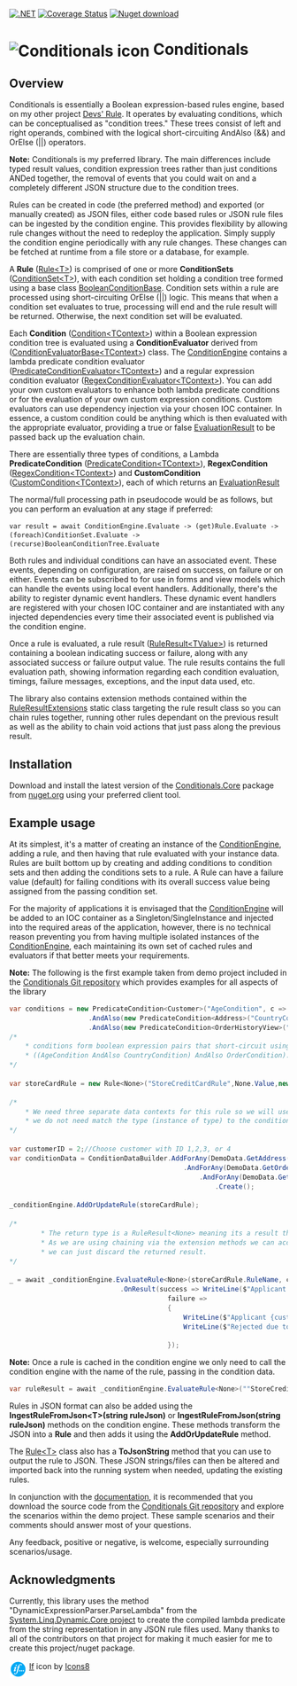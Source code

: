 [![.NET](https://github.com/code-dispenser/Conditionals/actions/workflows/dotnet.yml/badge.svg?branch=main)](https://github.com/code-dispenser/Conditionals/actions/workflows/dotnet.yml) [![Coverage Status](https://coveralls.io/repos/github/code-dispenser/Conditionals/badge.svg?branch=main)](https://coveralls.io/github/code-dispenser/Conditionals?branch=main) [![Nuget download][download-image]][download-url]

[download-image]: https://img.shields.io/nuget/dt/Conditionals.Core
[download-url]: https://www.nuget.org/packages/Conditionals.Core

<h1>
<img src="https://raw.github.com/code-dispenser/Conditionals/main/Assets/icons-64.png" align="center" alt="Conditionals icon" /> Conditionals
</h1>
<!--
# ![icon](https://raw.githubusercontent.com/code-dispenser/Conditionals/main/Assets/icons-64.png) Conditionals
-->
<!-- H1 for git hub, but for nuget the markdown is fine as it centers the image, uncomment as appropriate and do the same at the bottom of this file for the icon author -->

## Overview

Conditionals is essentially a Boolean expression-based rules engine, based on my other project [Devs' Rule](https://github.com/code-dispenser/DevsRule). It operates by evaluating conditions, which can be conceptualised as "condition trees." These 
trees consist of left and right operands, combined with the logical short-circuiting AndAlso (&&) and OrElse (||) operators.

**Note:** Conditionals is my preferred library. The main differences include typed result values, condition expression trees rather than just conditions ANDed together, the removal of events that 
you could wait on and a completely different JSON structure due to the condition trees.

Rules can be created in code (the preferred method) and exported (or manually created) as JSON files, either code based rules or JSON rule files can be ingested by the condition engine. This provides flexibility by allowing rule changes without 
the need to redeploy the application. Simply supply the condition engine periodically with any rule changes. These changes can be fetched at runtime from a file store or a database, for example.

A **Rule** ([Rule&lt;T&gt;](https://github.com/code-dispenser/Conditionals/blob/main/Source/Conditionals.Core/Areas/Rules/Rule%5BT%5D.cs)) is comprised of one or more **ConditionSets** ([ConditionSet&lt;T&gt;](https://github.com/code-dispenser/Conditionals/blob/main/Source/Conditionals.Core/Areas/Conditions/ConditionSet%5BT%5D.cs)), with each condition set holding a condition tree formed using a base class [BooleanConditionBase](https://github.com/code-dispenser/Conditionals/blob/main/Source/Conditionals.Core/Areas/Conditions/BooleanConditionBase.cs). Condition sets within a rule are processed using short-circuiting OrElse (||) logic. This means that when a condition set evaluates to true, processing will end and the rule result will be returned. Otherwise, the next condition set will be evaluated.

Each **Condition** ([Condition&lt;TContext&gt;](https://github.com/code-dispenser/Conditionals/blob/main/Source/Conditionals.Core/Areas/Conditions/Condition%5BT%5D.cs)) within a Boolean expression condition tree is evaluated using a **ConditionEvaluator** derived from ([ConditionEvaluatorBase&lt;TContext&gt;](https://github.com/code-dispenser/Conditionals/blob/main/Source/Conditionals.Core/Areas/Evaluators/ConditionEvaluatorBase%5BT%5D.cs)) class. The [ConditionEngine](https://github.com/code-dispenser/Conditionals/blob/main/Source/Conditionals.Core/Areas/Engine/ConditionEngine.cs) contains a lambda predicate condition evaluator ([PredicateConditionEvaluator&lt;TContext&gt;](https://github.com/code-dispenser/Conditionals/blob/main/Source/Conditionals.Core/Areas/Evaluators/PredicateConditionEvaluator%5BT%7D.cs)) and 
a regular expression condition evaluator ([RegexConditionEvaluator&lt;TContext&gt;](https://github.com/code-dispenser/Conditionals/blob/main/Source/Conditionals.Core/Areas/Evaluators/RegexConditionEvaluator%5BT%5D.cs)). You can add your own custom evaluators to enhance both lambda predicate conditions or for the evaluation of your own custom expression conditions. Custom evaluators can use dependency 
injection via your chosen IOC container. In essence, a custom condition could be anything which is then evaluated with the appropriate evaluator, providing a true or false [EvaluationResult](https://github.com/code-dispenser/Conditionals/blob/main/Source/Conditionals.Core/Common/Models/AllSimpleTypes.cs) to 
be passed back up the evaluation chain.

There are essentially three types of conditions, a Lambda **PredicateCondition** ([PredicateCondition&lt;TContext&gt;](https://github.com/code-dispenser/Conditionals/blob/main/Source/Conditionals.Core/Areas/Conditions/PredicateConditions%5BT%5D.cs)), **RegexCondition** ([RegexCondition&lt;TContext&gt;](https://github.com/code-dispenser/Conditionals/blob/main/Source/Conditionals.Core/Areas/Conditions/RegexCondition%5BT%5D.cs)) and **CustomCondition** ([CustomCondition&lt;TContext&gt;](https://github.com/code-dispenser/Conditionals/blob/main/Source/Conditionals.Core/Areas/Conditions/CustomConditions%5BT%5D.cs)), each of which returns an [EvaluationResult](https://github.com/code-dispenser/Conditionals/blob/main/Source/Conditionals.Core/Common/Models/AllSimpleTypes.cs)


The normal/full processing path in pseudocode would be as follows, but you can perform an evaluation at any stage if preferred:

```
var result = await ConditionEngine.Evaluate -> (get)Rule.Evaluate -> (foreach)ConditionSet.Evaluate -> (recurse)BooleanConditionTree.Evaluate
```

Both rules and individual conditions can have an associated event. These events, depending on configuration, are raised on success, on failure or on either. Events can be subscribed to 
for use in forms and view models which can handle the events using local event handlers. Additionally, there's the ability to register dynamic event handlers. These dynamic event handlers are registered with your 
chosen IOC container and are instantiated with any injected dependencies every time their associated event is published via the condition engine.

Once a rule is evaluated, a rule result ([RuleResult&lt;TValue&gt;](https://github.com/code-dispenser/Conditionals/blob/main/Source/Conditionals.Core/Common/Models/RuleResult%5BT%5D.cs)) is returned containing a boolean indicating success or failure, along with any associated success or failure output value. The rule results contains the full 
evaluation path, showing information regarding each condition evaluation, timings, failure messages, exceptions, and the input data used, etc.

The library also contains extension methods contained within the [RuleResultExtensions](https://github.com/code-dispenser/Conditionals/blob/main/Source/Conditionals.Core/Common/Extensions/RuleResult%5BT%5DExtensions.cs) static class targeting the rule result class so you can chain rules together, running other rules dependant on the previous result as well as 
the ability to chain void actions that just pass along the previous result.

## Installation

Download and install the latest version of the [Conditionals.Core](https://www.nuget.org/packages/Conditionals.Core) package from [nuget.org](https://www.nuget.org/) using your preferred client tool.

## Example usage

At its simplest, it's a matter of creating an instance of the [ConditionEngine](https://github.com/code-dispenser/Conditionals/blob/main/Source/Conditionals.Core/Areas/Engine/ConditionEngine.cs), adding a rule, and then having that rule evaluated with your instance data. Rules are built bottom up by creating and adding conditions to condition sets and then adding the conditions sets to a rule. A Rule can have a failure value (default) for failing conditions with its overall success value being assigned from the passing condition set.

For the majority of applications it is envisaged that the [ConditionEngine](https://github.com/code-dispenser/Conditionals/blob/main/Source/Conditionals.Core/Areas/Engine/ConditionEngine.cs) will be added to an IOC container as a Singleton/SingleInstance and injected into the required areas of the application, however, there is no technical reason preventing you from having multiple isolated instances of the [ConditionEngine](https://github.com/code-dispenser/Conditionals/blob/main/Source/Conditionals.Core/Areas/Engine/ConditionEngine.cs), each maintaining its own set of cached rules and evaluators if that better meets your requirements.

**Note:** The following is the first example taken from demo project included in the [Conditionals Git repository](https://github.com/code-dispenser/Conditionals/tree/main) which provides examples for all aspects of the library 
```c#
var conditions = new PredicateCondition<Customer>("AgeCondition", c => new DateTime(c.DOB.Year, c.DOB.Month, c.DOB.Day).AddYears(18) < DateTime.Now, "You must be over 18 to apply")
                    .AndAlso(new PredicateCondition<Address>("CountryCondition", a => a.Country == "United Kingdom", "You must be a resident of the United Kingdom"))
                    .AndAlso(new PredicateCondition<OrderHistoryView>("OrderCondition", o => o.TotalOrders >= 5, "You must have made at least five purchases against your account"));
/*
    * conditions form boolean expression pairs that short-circuit using AndAlso (&&) or OrElse (||) i.e the above nesting has a left and right, with the left having a left and right
    * ((AgeCondition AndAlso CountryCondition) AndAlso OrderCondition). There can be any depth of these pairings which will be shown/discussed later.
*/ 
        
var storeCardRule = new Rule<None>("StoreCreditCardRule",None.Value,new ConditionSet<None>("ApplicantRequirements",None.Value,conditions));

/*
    * We need three separate data contexts for this rule so we will use the ConditionDataBuilder. As these are three separate data types and only a single instance of each
    * we do not need match the type (instance of type) to the condition (by name). Again this will be discussed later, these can be added in any order.
*/
  
var customerID = 2;//Choose customer with ID 1,2,3, or 4
var conditionData = ConditionDataBuilder.AddForAny(DemoData.GetAddress(customerID))
                                            .AndForAny(DemoData.GetOrderHistory(customerID))
                                                .AndForAny(DemoData.GetCustomer(customerID))
                                                    .Create();

_conditionEngine.AddOrUpdateRule(storeCardRule);

/*
        * The return type is a RuleResult<None> meaning its a result that has no success or failure values just a bool IsSuccess property.
        * As we are using chaining via the extension methods we can access the result directly from Action<RuleResult<None>> so in this instance
        * we can just discard the returned result.
*/

_ = await _conditionEngine.EvaluateRule<None>(storeCardRule.RuleName, conditionData)
                            .OnResult(success => WriteLine($"Applicant {customerID}, application approved in {success.RuleTimeMilliseconds}ms with {success.EvaluationCount} evaluations"),
                                        failure =>
                                        {
                                            WriteLine($"Applicant {customerID} application rejected. {failure.EvaluationCount} evaluation(s) in {failure.RuleTimeMilliseconds}ms");
                                            WriteLine($"Rejected due to: {String.Join("/r/n", failure.FailureMessages)}");

                                        });
```

**Note:** Once a rule is cached in the condition engine we only need to call the condition engine with the name of the rule, passing in the condition data.
```c#
var ruleResult = await _conditionEngine.EvaluateRule<None>(""StoreCreditCardRule", conditionData)
```
Rules in JSON format can also be added using the **IngestRuleFromJson&lt;T&gt;(string ruleJson)** or **IngestRuleFromJson(string ruleJson)** methods on the condition engine. These methods transform the JSON into a **Rule** and 
then adds it using the **AddOrUpdateRule** method.

The [Rule&lt;T&gt;](https://github.com/code-dispenser/Conditionals/blob/main/Source/Conditionals.Core/Areas/Rules/Rule%5BT%5D.cs) class also has a **ToJsonString** method that you can use to output the rule to JSON. These JSON strings/files can then be altered and imported back into the running system 
when needed, updating the existing rules.

In conjunction with the [documentation](https://github.com/code-dispenser/Conditionals/wiki), it is recommended that you download the source code from the [Conditionals Git repository](https://github.com/code-dispenser/Conditionals) 
and explore the scenarios within the demo project. These sample scenarios and their comments should answer most of your questions.

Any feedback, positive or negative, is welcome, especially surrounding scenarios/usage.

## Acknowledgments

Currently, this library uses the method "DynamicExpressionParser.ParseLambda" from the [System.Linq.Dynamic.Core project](https://www.nuget.org/packages/System.Linq.Dynamic.Core) to create the 
compiled lambda predicate from the string representation in any JSON rule files used. Many thanks to all of the contributors on that project for making it much easier for me to create this 
project/nuget package.


<img src="https://raw.githubusercontent.com/code-dispenser/Conditionals/main/Assets/icons-64.png" align="middle" height="32px" alt="Conditionals icon" />
<a target="_blank" href="https://icons8.com/icon/kxE6S5YOUvM6/if">If</a> icon by <a target="_blank" href="https://icons8.com">Icons8</a>

<!--
![icon](https://raw.githubusercontent.com/code-dispenser/Conditionals/main/Assets/icon-48.png) If [icon by Icons8](https://icons8.com)
-->



